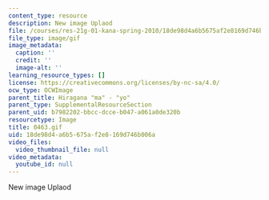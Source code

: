 ```yaml
---
content_type: resource
description: New image Uplaod
file: /courses/res-21g-01-kana-spring-2010/18de98d4a6b5675af2e8169d746b006a_0463.gif
file_type: image/gif
image_metadata:
  caption: ''
  credit: ''
  image-alt: ''
learning_resource_types: []
license: https://creativecommons.org/licenses/by-nc-sa/4.0/
ocw_type: OCWImage
parent_title: Hiragana "ma" - "yo"
parent_type: SupplementalResourceSection
parent_uid: b7982202-bbcc-dcce-b047-a061a0de320b
resourcetype: Image
title: 0463.gif
uid: 18de98d4-a6b5-675a-f2e8-169d746b006a
video_files:
  video_thumbnail_file: null
video_metadata:
  youtube_id: null
---
```

New image Uplaod